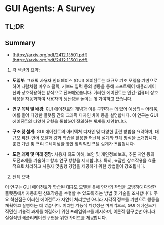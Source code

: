 # GUI Agents: A Survey
## TL;DR
## Summary
- [https://arxiv.org/pdf/2412.13501.pdf](https://arxiv.org/pdf/2412.13501.pdf)

1. 각 섹션의 요약:

- **도입부**: 그래픽 사용자 인터페이스 (GUI) 에이전트는 대규모 기초 모델을 기반으로 하여 사람처럼 마우스 클릭, 키보드 입력 등의 행동을 통해 소프트웨어 애플리케이션과 상호작용하는 방식으로 진화해왔습니다. 이러한 에이전트는 인간-컴퓨터 상호작용을 자동화하여 사용자의 생산성을 높이는 데 기여하고 있습니다.

- **연구 목적 및 배경**: GUI 에이전트의 개념과 이를 구현하는 데 있어 예상되는 어려움, 예를 들어 다양한 플랫폼 간의 그래픽 디자인 차이 등을 설명합니다. 이 연구는 GUI 에이전트의 다양한 유형을 통합하여 정의하는 체계를 제안합니다.

- **구조 및 설계**: GUI 에이전트의 아키텍처 디자인 및 다양한 훈련 방법을 요약하며, 대규모 비전-언어 모델과 강화 학습을 활용한 혁신적 설계와 연계 방식을 소개합니다. 훈련 기반 및 프리 트레이닝을 통한 창의적인 모델 설계가 포함됩니다.

- **도전 과제 및 미래 전망**: 사용자 의도 이해, 보안 및 개인정보 보호, 추론 지연 등의 도전과제를 기술하고 향후 연구 방향을 제시합니다. 특히, 복잡한 상호작용을 효율적으로 처리하고 사용자 맞춤형 경험을 제공하기 위한 방법들이 강조됩니다.

2. 전체 요약:

이 연구는 GUI 에이전트가 학습된 대규모 모델을 통해 인간의 작업을 모방하여 다양한 플랫폼에서 자동화된 상호작용을 수행할 수 있도록 하는 방법 및 기술을 조사합니다. 주요 혁신점은 이러한 에이전트가 자연어 처리뿐만 아니라 시각적 정보를 기반으로 행동을 계획하고 실행하는 데 있습니다. 이러한 기능적 다양성은 마지막으로, GUI 에이전트가 직면한 기술적 과제를 해결하기 위한 프레임워크를 제시하며, 이론적 탐구뿐만 아니라 실질적인 애플리케이션 구현을 위한 가이드를 제공합니다.